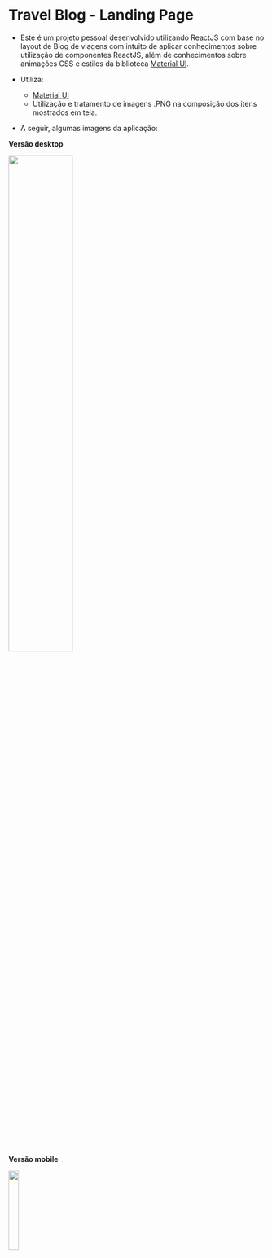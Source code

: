 # Travel Blog - Landing Page

- Este é um projeto pessoal desenvolvido utilizando ReactJS com base no layout de Blog de viagens com intuito de aplicar conhecimentos sobre utilização de componentes ReactJS, além de conhecimentos sobre animações CSS e estilos da biblioteca [Material UI](https://mui.com/).

- Utiliza:
  - [Material UI](https://mui.com/)
  - Utilização e tratamento de imagens .PNG na composição dos itens mostrados em tela.
 
- A seguir, algumas imagens da aplicação: 

<b>Versão desktop </b>

<img src="https://user-images.githubusercontent.com/7232098/219021387-4e2e59a9-4a72-461d-ab2f-e25a57ef9ce6.png" width="50%" />

<b>Versão mobile </b>

<img src="https://user-images.githubusercontent.com/7232098/219021392-a21c79a9-b05e-4480-ab04-aa076575926a.png" width="20%" />

